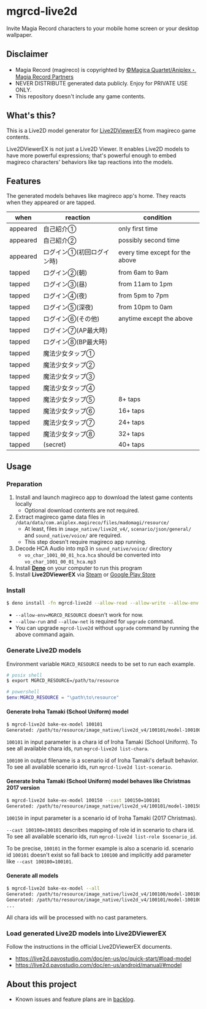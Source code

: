 # mgrcd-live2d

Invite Magia Record characters to your mobile home screen or your desktop
wallpaper.

## Disclaimer

- Magia Record (magireco) is copyrighted by
  [©Magica Quartet/Aniplex・Magia Record Partners](https://magireco.com/)
- NEVER DISTRIBUTE generated data publicly. Enjoy for PRIVATE USE ONLY.
- This repository doesn't include any game contents.

## What's this?

This is a Live2D model generator for
[Live2DViewerEX](https://store.steampowered.com/app/616720/Live2DViewerEX/) from
magireco game contents.

Live2DViewerEX is not just a Live2D Viewer. It enables Live2D models to have
more powerful expressions; that's powerful enough to embed magireco characters'
behaviors like tap reactions into the models.

## Features

The generated models behaves like magireco app's home. They reacts when they
appeared or are tapped.

| when     | reaction       | condition                       |
| -------- | -------------- | ------------------------------- |
| appeared | 自己紹介①          | only first time                 |
| appeared | 自己紹介②          | possibly second time            |
| appeared | ログイン①(初回ログイン時) | every time except for the above |
| tapped   | ログイン②(朝)       | from 6am to 9am                 |
| tapped   | ログイン③(昼)       | from 11am to 1pm                |
| tapped   | ログイン④(夜)       | from 5pm to 7pm                 |
| tapped   | ログイン⑤(深夜)      | from 10pm to 0am                |
| tapped   | ログイン⑥(その他)     | anytime except the above        |
| tapped   | ログイン⑦(AP最大時)   |                                 |
| tapped   | ログイン⑧(BP最大時)   |                                 |
| tapped   | 魔法少女タップ①       |                                 |
| tapped   | 魔法少女タップ②       |                                 |
| tapped   | 魔法少女タップ③       |                                 |
| tapped   | 魔法少女タップ④       |                                 |
| tapped   | 魔法少女タップ⑤       | 8+ taps                         |
| tapped   | 魔法少女タップ⑥       | 16+ taps                        |
| tapped   | 魔法少女タップ⑦       | 24+ taps                        |
| tapped   | 魔法少女タップ⑧       | 32+ taps                        |
| tapped   | (secret)       | 40+ taps                        |

## Usage

### Preparation

1. Install and launch magireco app to download the latest game contents locally
   - Optional download contents are not required.
1. Extract magireco game data files in
   `/data/data/com.aniplex.magireco/files/madomagi/resource/`
   - At least, files in `image_native/live2d_v4/`, `scenario/json/general/` and
     `sound_native/voice/` are required.
   - This step doesn't require magireco app running.
1. Decode HCA Audio into mp3 in `sound_native/voice/` directory
   - `vo_char_1001_00_01_hca.hca` should be converted into
     `vo_char_1001_00_01_hca.mp3`
1. Install [**Deno**](https://deno.land/) on your computer to run this program
1. Install **Live2DViewerEX** via
   [Steam](https://store.steampowered.com/app/616720/Live2DViewerEX/) or
   [Google Play Store](https://play.google.com/store/apps/details?id=com.pavostudio.live2dviewerex)

### Install

```sh
$ deno install -fn mgrcd-live2d --allow-read --allow-write --allow-env --allow-run --allow-net --unstable https://ghcdn.rawgit.org/reosablo/mgrcd-live2d/main/cli.ts
```

- `--allow-env=MGRCD_RESOURCE` doesn't work for now.
- `--allow-run` and `--allow-net` is required for `upgrade` command.
- You can upgrade `mgrcd-live2d` without `upgrade` command by running the above
  command again.

### Generate Live2D models

Environment variable `MGRCD_RESOURCE` needs to be set to run each example.

```sh
# posix shell
$ export MGRCD_RESOURCE=/path/to/resource
```

```powershell
# powershell
$env:MGRCD_RESOURCE = "\path\to\resource"
```

#### Generate Iroha Tamaki (School Uniform) model

```sh
$ mgrcd-live2d bake-ex-model 100101
Generated: /path/to/resource/image_native/live2d_v4/100101/model-100100.model3.json
```

`100101` in input parameter is a chara id of Iroha Tamaki (School Uniform). To
see all available chara ids, run `mgrcd-live2d list-chara`.

`100100` in output filename is a scenario id of Iroha Tamaki's default behavior.
To see all available scenario ids, run `mgrcd-live2d list-scenario`.

#### Generate Iroha Tamaki (School Uniform) model behaves like Christmas 2017 version

```sh
$ mgrcd-live2d bake-ex-model 100150 --cast 100150=100101
Generated: /path/to/resource/image_native/live2d_v4/100101/model-100150.model3.json
```

`100150` in input parameter is a scenario id of Iroha Tamaki (2017 Christmas).

`--cast 100100=100101` describes mapping of role id in scenario to chara id. To
see all available scenario ids, run `mgrcd-live2d list-role $scenario_id`.

To be precise, `100101` in the former example is also a scenario id. scenario id
`100101` doesn't exist so fall back to `100100` and implicitly add parameter
like `--cast 100100=100101`.

#### Generate all models

```sh
$ mgrcd-live2d bake-ex-model --all
Generated: /path/to/resource/image_native/live2d_v4/100100/model-100100.model3.json
Generated: /path/to/resource/image_native/live2d_v4/100101/model-100100.model3.json
...
```

All chara ids will be processed with no cast parameters.

### Load generated Live2D models into Live2DViewerEX

Follow the instructions in the official Live2DViewerEX documents.

- https://live2d.pavostudio.com/doc/en-us/pc/quick-start/#load-model
- https://live2d.pavostudio.com/doc/en-us/android/manual/#model

## About this project

- Known issues and feature plans are in
  [backlog](https://github.com/reosablo/mgrcd-live2d/projects/1).
